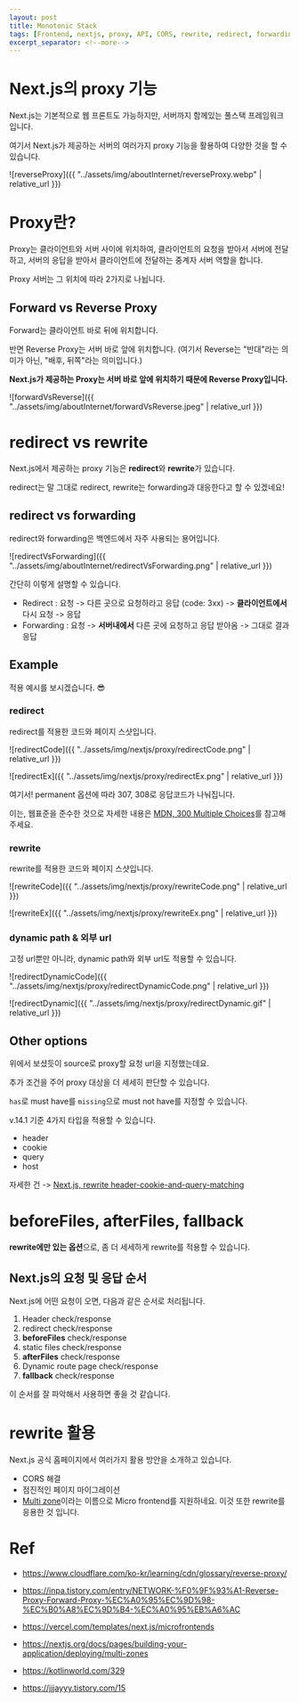 ```yaml
---
layout: post
title: Monotonic Stack
tags: [Frontend, nextjs, proxy, API, CORS, rewrite, redirect, forwarding]
excerpt_separator: <!--more-->
---
```


# Next.js의 proxy 기능

Next.js는 기본적으로 웹 프론트도 가능하지만, 서버까지 함께있는 풀스택 프레임워크 입니다.

여기서 Next.js가 제공하는 서버의 여러가지 proxy 기능을 활용하여 다양한 것을 할 수 있습니다.

![reverseProxy]({{ "../assets/img/aboutInternet/reverseProxy.webp" | relative_url }})

<!--more-->

# Proxy란?

Proxy는 클라이언트와 서버 사이에 위치하여, 클라이언트의 요청을 받아서 서버에 전달하고, 서버의 응답을 받아서 클라이언트에 전달하는 중계자 서버 역할을 합니다.

Proxy 서버는 그 위치에 따라 2가지로 나뉩니다.

## Forward vs Reverse Proxy

Forward는 클라이언트 바로 뒤에 위치합니다.

반면 Reverse Proxy는 서버 바로 앞에 위치합니다. (여기서 Reverse는 "반대"라는 의미가 아닌, "배후, 뒤쪽"라는 의미입니다.)

**Next.js가 제공하는 Proxy는 서버 바로 앞에 위치하기 때문에 Reverse Proxy입니다.**

![forwardVsReverse]({{ "../assets/img/aboutInternet/forwardVsReverse.jpeg" | relative_url }})

# redirect vs rewrite

Next.js에서 제공하는 proxy 기능은 **redirect**와 **rewrite**가 있습니다.

redirect는 말 그대로 redirect, rewrite는 forwarding과 대응한다고 할 수 있겠네요!

## redirect vs forwarding

redirect와 forwarding은 백엔드에서 자주 사용되는 용어입니다.

![redirectVsForwarding]({{ "../assets/img/aboutInternet/redirectVsForwarding.png" | relative_url }})

간단히 이렇게 설명할 수 있습니다.

- Redirect : 요청 -> 다른 곳으로 요청하라고 응답 (code: 3xx) -> **클라이언트에서** 다시 요청 -> 응답
- Forwarding : 요청 -> **서버내에서** 다른 곳에 요청하고 응답 받아옴 -> 그대로 결과 응답

## Example

적용 예시를 보시겠습니다. 😎

### redirect

redirect를 적용한 코드와 페이지 스샷입니다.

![redirectCode]({{ "../assets/img/nextjs/proxy/redirectCode.png" | relative_url }})

![redirectEx]({{ "../assets/img/nextjs/proxy/redirectEx.png" | relative_url }})

여기서! permanent 옵션에 따라 307, 308로 응답코드가 나눠집니다.

이는, 웹표준을 준수한 것으로 자세한 내용은 [MDN, 300 Multiple Choices](https://developer.mozilla.org/en-US/docs/Web/HTTP/Status/300)를 참고해주세요.

### rewrite

rewrite를 적용한 코드와 페이지 스샷입니다.

![rewriteCode]({{ "../assets/img/nextjs/proxy/rewriteCode.png" | relative_url }})

![rewriteEx]({{ "../assets/img/nextjs/proxy/rewriteEx.png" | relative_url }})

### dynamic path & 외부 url

고정 url뿐만 아니라, dynamic path와 외부 url도 적용할 수 있습니다.

![redirectDynamicCode]({{ "../assets/img/nextjs/proxy/redirectDynamicCode.png" | relative_url }})

![redirectDynamic]({{ "../assets/img/nextjs/proxy/redirectDynamic.gif" | relative_url }})

## Other options

위에서 보셨듯이 source로 proxy할 요청 url을 지정했는데요.

추가 조건을 주어 proxy 대상을 더 세세히 판단할 수 있습니다.

`has`로 must have를 `missing`으로 must not have를 지정할 수 있습니다.

v.14.1 기준 4가지 타입을 적용할 수 있습니다.

- header
- cookie
- query
- host

자세한 건 -> [Next.js, rewrite header-cookie-and-query-matching](https://nextjs.org/docs/pages/api-reference/next-config-js/rewrites#header-cookie-and-query-matching)

# beforeFiles, afterFiles, fallback

**rewrite에만 있는 옵션**으로, 좀 더 세세하게 rewrite를 적용할 수 있습니다.

## Next.js의 요청 및 응답 순서

Next.js에 어떤 요청이 오면, 다음과 같은 순서로 처리됩니다.

1. Header check/response
2. redirect check/response
3. **beforeFiles** check/response
4. static files check/response
5. **afterFiles** check/response
6. Dynamic route page check/response
7. **fallback** check/response

이 순서를 잘 파악해서 사용하면 좋을 것 같습니다.

# rewrite 활용

Next.js 공식 홈페이지에서 여러가지 활용 방안을 소개하고 있습니다.

- CORS 해결
- 점진적인 페이지 마이그레이션
- [Multi zone](https://nextjs.org/docs/pages/building-your-application/deploying/multi-zones)이라는 이름으로 Micro frontend를 지원하네요.
  이것 또한 rewrite를 응용한 것 입니다.

# Ref

- https://www.cloudflare.com/ko-kr/learning/cdn/glossary/reverse-proxy/
- https://inpa.tistory.com/entry/NETWORK-%F0%9F%93%A1-Reverse-Proxy-Forward-Proxy-%EC%A0%95%EC%9D%98-%EC%B0%A8%EC%9D%B4-%EC%A0%95%EB%A6%AC

- https://vercel.com/templates/next.js/microfrontends
- https://nextjs.org/docs/pages/building-your-application/deploying/multi-zones

- https://kotlinworld.com/329
- https://jjjayyy.tistory.com/15
